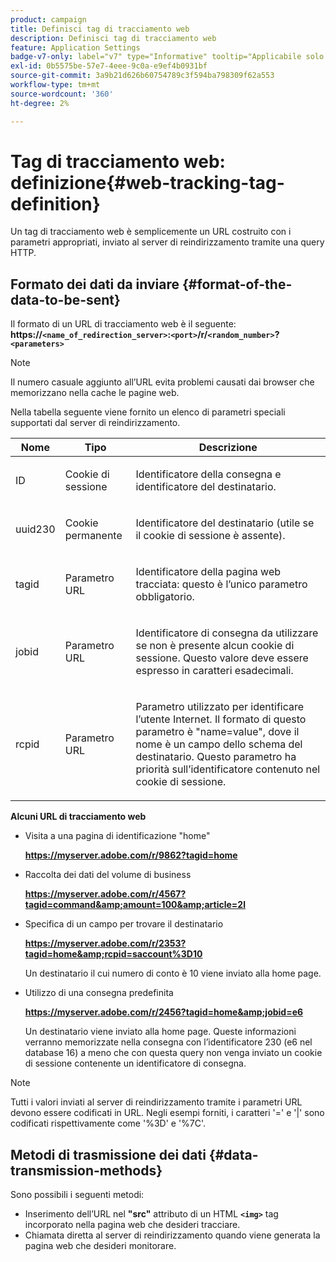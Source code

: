 ```yaml
---
product: campaign
title: Definisci tag di tracciamento web
description: Definisci tag di tracciamento web
feature: Application Settings
badge-v7-only: label="v7" type="Informative" tooltip="Applicabile solo a Campaign Classic v7"
exl-id: 0b5575be-57e7-4eee-9c0a-e9ef4b0931bf
source-git-commit: 3a9b21d626b60754789c3f594ba798309f62a553
workflow-type: tm+mt
source-wordcount: '360'
ht-degree: 2%

---
```


# Tag di tracciamento web: definizione{#web-tracking-tag-definition}



Un tag di tracciamento web è semplicemente un URL costruito con i parametri appropriati, inviato al server di reindirizzamento tramite una query HTTP.

## Formato dei dati da inviare {#format-of-the-data-to-be-sent}

Il formato di un URL di tracciamento web è il seguente: **https://`<name_of_redirection_server>`:`<port>`/r/`<random_number>`?`<parameters>`**

>[!NOTE]
>
>Il numero casuale aggiunto all’URL evita problemi causati dai browser che memorizzano nella cache le pagine web.

Nella tabella seguente viene fornito un elenco di parametri speciali supportati dal server di reindirizzamento.

<table>
                     <thead>
                        <tr>
                           <th>Nome</th>
                           <th>Tipo</th>
                           <th>Descrizione</th> 
                        </tr> 
                     </thead>
                     <tbody>
                        <tr>
                           <td>
                              <p>ID</p> 
                           </td>
                           <td>
                              <p>Cookie di sessione</p> 
                           </td>
                           <td>
                              <p>Identificatore della consegna e identificatore del destinatario.</p> 
                           </td> 
                        </tr>
                        <tr>
                           <td>
                              <p>uuid230</p> 
                           </td>
                           <td>
                              <p>Cookie permanente</p> 
                           </td>
                           <td>
                              <p>Identificatore del destinatario (utile se il cookie di sessione è assente).</p> 
                           </td> 
                        </tr>
                        <tr>
                           <td>
                              <p>tagid</p> 
                           </td>
                           <td>
                              <p>Parametro URL</p> 
                           </td>
                           <td>
                              <p>Identificatore della pagina web tracciata: questo è l’unico parametro obbligatorio.</p> 
                           </td> 
                        </tr>
                        <tr>
                           <td>
                              <p>jobid</p> 
                           </td>
                           <td>
                              <p>Parametro URL</p> 
                           </td>
                           <td>
                              <p>Identificatore di consegna da utilizzare se non è presente alcun cookie di sessione. Questo valore deve essere espresso in caratteri esadecimali.
                              </p> 
                           </td> 
                        </tr>
                        <tr>
                           <td>
                              <p>rcpid</p> 
                           </td>
                           <td>
                              <p>Parametro URL</p> 
                           </td>
                           <td>
                              <p>Parametro utilizzato per identificare l’utente Internet. Il formato di questo parametro è "name=value", dove il nome è un campo dello schema del destinatario. Questo parametro ha priorità sull’identificatore contenuto nel cookie di sessione.
                              </p> 
                           </td> 
                        </tr> 
                     </tbody>  
                  </table>

**Alcuni URL di tracciamento web**

* Visita a una pagina di identificazione &quot;home&quot;

  **https://myserver.adobe.com/r/9862?tagid=home**

* Raccolta dei dati del volume di business

  **https://myserver.adobe.com/r/4567?tagid=command&amp;amount=100&amp;article=2l**

* Specifica di un campo per trovare il destinatario

  **https://myserver.adobe.com/r/2353?tagid=home&amp;rcpid=saccount%3D10**

  Un destinatario il cui numero di conto è 10 viene inviato alla home page.

* Utilizzo di una consegna predefinita

  **https://myserver.adobe.com/r/2456?tagid=home&amp;jobid=e6**

  Un destinatario viene inviato alla home page. Queste informazioni verranno memorizzate nella consegna con l’identificatore 230 (e6 nel database 16) a meno che con questa query non venga inviato un cookie di sessione contenente un identificatore di consegna.

>[!NOTE]
>
>Tutti i valori inviati al server di reindirizzamento tramite i parametri URL devono essere codificati in URL. Negli esempi forniti, i caratteri &#39;=&#39; e &#39;|&#39; sono codificati rispettivamente come &#39;%3D&#39; e &#39;%7C&#39;.

## Metodi di trasmissione dei dati {#data-transmission-methods}

Sono possibili i seguenti metodi:

* Inserimento dell’URL nel **&quot;src&quot;** attributo di un HTML **`<img>`** tag incorporato nella pagina web che desideri tracciare.
* Chiamata diretta al server di reindirizzamento quando viene generata la pagina web che desideri monitorare.
